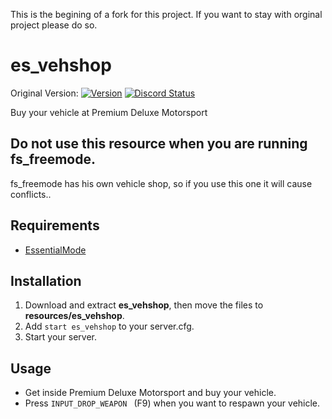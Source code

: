 This is the begining of a fork for this project. If you want to stay with orginal project please do so.

# es_vehshop
Original Version: [![Version](https://img.shields.io/badge/Version-1.1-brightgreen.svg)](https://github.com/FiveM-Scripts/es_vehshop)
<a href="https://discord.gg/Cgr5FU6" title="Chat on Discord"><img alt="Discord Status" src="https://discordapp.com/api/guilds/285462938691567627/widget.png"></a>

Buy your vehicle at Premium Deluxe Motorsport
## Do not use this resource when you are running fs_freemode.
fs_freemode has his own vehicle shop, so if you use this one it will cause conflicts..

## Requirements
- [EssentialMode](http://essentialmode.com)

## Installation
1. Download and extract **es_vehshop**, then move the files to **resources/es_vehshop**.
2. Add `start es_vehshop` to your server.cfg.
3. Start your server.


## Usage
- Get inside Premium Deluxe Motorsport and buy your vehicle.
- Press `INPUT_DROP_WEAPON ` (F9) when you want to respawn your vehicle.
